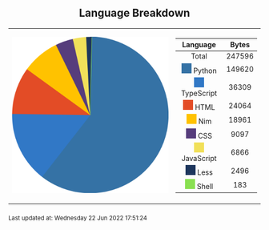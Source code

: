 <span align="center">

## Language Breakdown

</span>

<foreignObject>
<body xmlns="http://www.w3.org/1999/xhtml">
<table align="center">
<tr>
<td>

![Pie Chart](./assets/pie_chart.svg "Pie Chart detailing languages used")

</td>
<td>

|Language|Bytes|
|:-:|:-:|
|Total|247596
![Python](./assets/Python.svg) Python|149620|
![TypeScript](./assets/TypeScript.svg) TypeScript|36309|
![HTML](./assets/HTML.svg) HTML|24064|
![Nim](./assets/Nim.svg) Nim|18961|
![CSS](./assets/CSS.svg) CSS|9097|
![JavaScript](./assets/JavaScript.svg) JavaScript|6866|
![Less](./assets/Less.svg) Less|2496|
![Shell](./assets/Shell.svg) Shell|183|

</td>
</tr>
</table>
</body>
</foreignObject>

<sub>Last updated at: Wednesday 22 Jun 2022 17:51:24
        